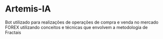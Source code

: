 # Artemis-IA
Bot utilizado para realizações de operações de compra e venda no mercado FOREX utilizando conceitos e técnicas que envolvem a metodologia de Fractais
